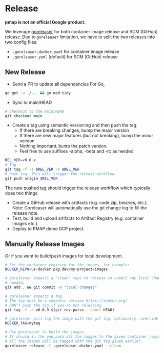 # Release

**pmap is not an official Google product.**

We leverage [goreleaser](https://goreleaser.com/) for both container image
release and SCM (GitHub) release. Due to `goreleaser` limitation, we have to
split the two releases into two config files:

-   `.goreleaser.docker.yaml` for container image release
-   `.goreleaser.yaml` (default) for SCM (GitHub) release

## New Release

-   Send a PR to update all dependencies For Go, 
```sh 
go get -u ./... && go mod tidy
```
-   Sync to main/HEAD 
```sh 
# Checkout to the main/HEAD 
git checkout main
```
-   Create a tag using semantic versioning and then push the tag.
    -   If there are breaking changes, bump the major version
    -   If there are new major features (but not breaking), bump the minor
        version
    -   Nothing important, bump the patch version.
    -   Feel free to use suffixes -alpha, -beta and -rc as needed 

```sh
REL_VER=v0.0.x
# Tag
git tag -f -a $REL_VER -m $REL_VER
# Push tag. This will trigger the release workflow.
git push origin $REL_VER 
``` 
The new pushed tag should trigger the release
workflow which typically does two things: 
- Create a GitHub release with
artifacts (e.g. code zip, binaries, etc.). Note: Goreleaser will automatically
use the git change log to fill the release note. 
- Test, build and upload
artifacts to Artifact Registry (e.g. container images etc.).
- Deploy to PMAP demo GCP project.

## Manually Release Images

Or if you want to build/push images for local development.

```sh
# Set the container registry for the images, for example:
DOCKER_REPO=us-docker.pkg.dev/my-project/images

# goreleaser expects a "clean" repo to release so commit any local changes if
# needed.
git add . && git commit -m "local changes"

# goreleaser expects a tag.
# The tag must be a semantic version https://semver.org/
# DON'T push the tag if you're not releasing.
git tag -f -a v0.0.0-$(git rev-parse --short HEAD)

# goreleaser will tag the image with the git tag, optionally, override it by:
DOCKER_TAG=mytag

# Use goreleaser to build the images.
# It should in the end push all the images to the given container registry.
# All the images will be tagged with the git tag given earlier.
goreleaser release -f .goreleaser.docker.yaml --clean
```
